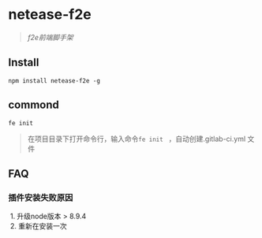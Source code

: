 # netease-f2e
> _f2e前端脚手架_

## Install

```
npm install netease-f2e -g
```


## commond
```
fe init  
```

> 在项目目录下打开命令行，输入命令`fe init ` ，自动创建.gitlab-ci.yml 文件

## FAQ
### 插件安装失败原因
  1. 升级node版本 > 8.9.4  
  2. 重新在安装一次
